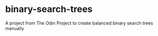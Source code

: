# binary-search-trees
A project from The Odin Project to create balanced binary search trees manually
